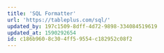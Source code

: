 ```yaml
---
title: 'SQL Formatter'
url: 'https://tableplus.com/sql/'
updated_by: 197c1509-8dff-4d72-9898-334084519619
updated_at: 1590292654
id: c186b960-8c30-4ff5-9554-c182952c08f2
---
```

